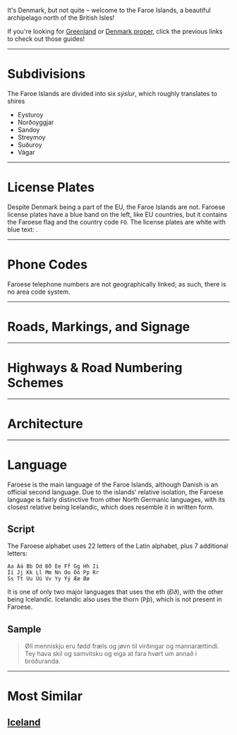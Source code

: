 It's Denmark, but not quite – welcome to the Faroe Islands, a beautiful archipelago north of the British Isles!

If you're looking for [Greenland](/countries/GRL) or [Denmark proper](/countries/FRO), click the previous links to check out those guides!

---

# Subdivisions

The Faroe Islands are divided into six _sýslur_, which roughly translates to shires

- Eysturoy
- Norðoyggjar
- Sandoy
- Streymoy
- Suðuroy
- Vágar

<CountryMap code="FRO" scale="20000"  />

---

# License Plates

Despite Denmark being a part of the EU, the Faroe Islands are not. Faroese license plates have a blue band on the left, like EU countries, but it contains the Faroese flag and the country code `FO`. The license plates are white with blue text: <LicensePlate style="eu" format="AB 123" code="FO" text="darkblue" />.

---

# Phone Codes

Faroese telephone numbers are not geographically linked; as such, there is no area code system.

---

# Roads, Markings, and Signage

---

# Highways & Road Numbering Schemes

---

# Architecture

---

# Language

Faroese is the main language of the Faroe Islands, although Danish is an official second language. Due to the islands' relative isolation, the Faroese language is fairly distinctive from other North Germanic languages, with its closest relative being Icelandic, which does resemble it in written form.

## Script

The Faroese alphabet uses 22 letters of the Latin alphabet, plus 7 additional letters:

```
Aa Áá Bb Dd Ðð Ee Ff Gg Hh Ii
Íí Jj Kk Ll Mm Nn Oo Óó Pp Rr
Ss Tt Uu Úú Vv Yy Ýý Ææ Øø
```

It is one of only two major languages that uses the eth (_Ðð_), with the other being Icelandic. Icelandic also uses the thorn (_Þþ_), which is not present in Faroese.

## Sample

> Øll menniskju eru fødd fræls og jøvn til virðingar og mannarættindi. Tey hava skil og samvitsku og eiga at fara hvørt um annað í bróðuranda.

---

# Most Similar

## [Iceland](/countries/ISL)
